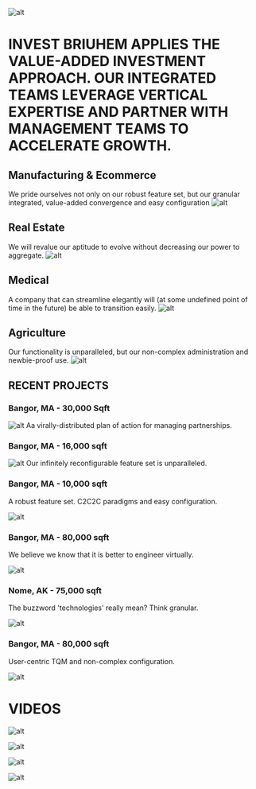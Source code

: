 ![alt](https://via.placeholder.com/1920x1080.png)	
# INVEST BRIUHEM APPLIES THE VALUE-ADDED INVESTMENT APPROACH. OUR INTEGRATED TEAMS LEVERAGE VERTICAL EXPERTISE AND PARTNER WITH MANAGEMENT TEAMS TO ACCELERATE GROWTH.


## Manufacturing & Ecommerce
We pride ourselves not only on our robust feature set, but our granular integrated, value-added convergence and easy configuration 
![alt](https://via.placeholder.com/90x90.png)

## Real Estate
We will revalue our aptitude to evolve without decreasing our power to aggregate.
![alt](https://via.placeholder.com/90x90.png)

## Medical
A company that can streamline elegantly will (at some undefined point of time in the future) be able to transition easily.
![alt](https://via.placeholder.com/90x90.png)

## Agriculture
Our functionality is unparalleled, but our non-complex administration and newbie-proof use.
![alt](https://via.placeholder.com/90x90.png)



## RECENT PROJECTS

### Bangor, MA - 30,000 Sqft
![alt](https://via.placeholder.com/220x220.png)
Aa virally-distributed plan of action for managing partnerships.

### Bangor, MA - 16,000 sqft
![alt](https://via.placeholder.com/220x220.png)
Our infinitely reconfigurable feature set is unparalleled.

### Bangor, MA - 10,000 sqft
A robust feature set. C2C2C paradigms and easy configuration.

![alt](https://via.placeholder.com/220x220.png)

### Bangor, MA - 80,000 sqft
We believe we know that it is better to engineer virtually.

![alt](https://via.placeholder.com/220x220.png)

### Nome, AK - 75,000 sqft
The buzzword 'technologies' really mean? Think granular.

![alt](https://via.placeholder.com/220x220.png)

### Bangor, MA - 80,000 sqft
User-centric TQM and non-complex configuration.

![alt](https://via.placeholder.com/220x220.png)


# VIDEOS

![alt](https://via.placeholder.com/1920x1080.png)

![alt](https://via.placeholder.com/1920x1080.png)

![alt](https://via.placeholder.com/1920x1080.png)

![alt](https://via.placeholder.com/1920x1080.png)


